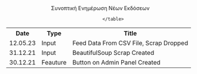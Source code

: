<div style="text-align: center;">Συνοπτική Ενημέρωση Νέων Εκδόσεων</div>
                                        <table>
                                           <tr>
                                                <th>Date</th>
                                                <th>Type</th>
                                                <th>Title</th>
                                           </tr>
                                            <tr>
                                                <td>12.05.23</td>
                                                <td>Input</td>
                                                <td>Feed Data From CSV File, Scrap Dropped</td>
                                            </tr>
                                            <tr>
                                                <td>31.12.21</td>
                                                <td>Input</td>
                                                <td>BeautifulSoup Scrap Created</td>
                                            </tr>
                                            <tr>
                                                <td>30.12.21</td>
                                                <td>Feauture</td>
                                                <td>Button on Admin Panel Created</td>
                                            </tr>


                                        </table>